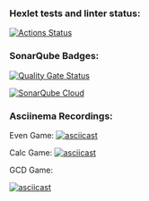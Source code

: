 ### Hexlet tests and linter status:
[![Actions Status](https://github.com/artmper/java-project-61/actions/workflows/hexlet-check.yml/badge.svg)](https://github.com/artmper/java-project-61/actions)
### SonarQube Badges:
[![Quality Gate Status](https://sonarcloud.io/api/project_badges/measure?project=artmper_java-project-61&metric=alert_status)](https://sonarcloud.io/summary/new_code?id=artmper_java-project-61)

[![SonarQube Cloud](https://sonarcloud.io/images/project_badges/sonarcloud-light.svg)](https://sonarcloud.io/summary/new_code?id=artmper_java-project-61)

### Asciinema Recordings:
Even Game:
[![asciicast](https://asciinema.org/a/9ET0xq4OJxyjpwxZvhglMroxB.svg)](https://asciinema.org/a/9ET0xq4OJxyjpwxZvhglMroxB)

Calc Game:
[![asciicast](https://asciinema.org/a/HXOnLZtyDBs1FfMUVJMXO6AVY.svg)](https://asciinema.org/a/HXOnLZtyDBs1FfMUVJMXO6AVY)

GCD Game:

[![asciicast](https://asciinema.org/a/lSeR07prIYr9UASiPiC8SsxzY.svg)](https://asciinema.org/a/lSeR07prIYr9UASiPiC8SsxzY)
